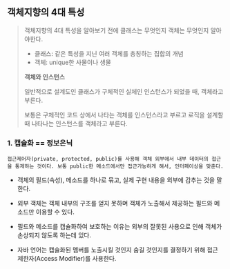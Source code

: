 ## 객체지향의 4대 특성

> 객체지향의 4대 특성을 알아보기 전에 클래스는 무엇인지 객체는 무엇인지 알아야한다.
>
> + 클래스: 같은 특성을 지닌 여러 객체를 총칭하는 집합의 개념
> + 객체: unique한 사물이나 생물
>
> **객체와 인스턴스**
>
> 일반적으로 설계도인 클래스가 구체적인 실체인 인스턴스가 되었을 때, 객체라고 부른다.
>
> 보통은 구체적인 코드 상에서 나타는 객체를 인스턴스라고 부르고 로직을 설계할 때 나타나는 인스턴스를 객체라고 부른다.

### 1. 캡슐화 == 정보은닉

```접근제어자(private, protected, public)를 사용해 객체 외부에서 내부 데이터의 접근을 통제하는 것이다. 보통 public한 메소드에서만 접근가능하게 해서, 인터페이싱을 맞춘다.```

+ 객체의 필드(속성), 메소드를 하나로 묶고, 실제 구현 내용을 외부에 감추는 것을 말한다.

+ 외부 객체는 객체 내부의 구조를 얻지 못하며 객체가 노출해서 제공하는 필드와 메소드만 이용할 수 있다.

+ 필드와 메소드를 캡슐화하여 보호하는 이유는 외부의 잘못된 사용으로 인해 객체가 손상되지 않도록 하는데 있다.

+ 자바 언어는 캡슐화된 멤버를 노출시킬 것인지 숨길 것인지를 결정하기 위해 접근 제한자(Access Modifier)를 사용한다.

